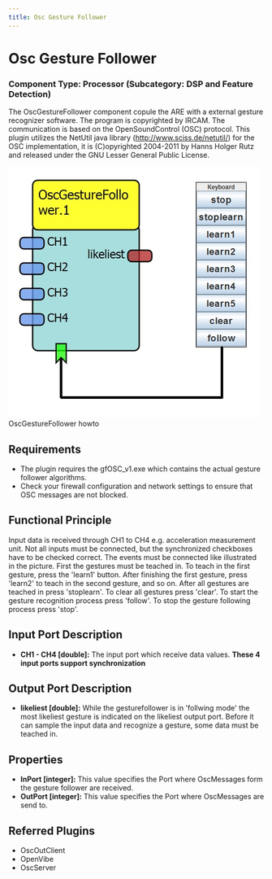 ```yaml
---
title: Osc Gesture Follower
---
```


# Osc Gesture Follower

### Component Type: Processor (Subcategory: DSP and Feature Detection)

The OscGestureFollower component copule the ARE with a external gesture recognizer software. The program is copyrighted by IRCAM. The communication is based on the OpenSoundControl (OSC) protocol. This plugin utilizes the NetUtil java library (http://www.sciss.de/netutil/) for the OSC implementation, it is (C)opyrighted 2004-2011 by Hanns Holger Rutz and released under the GNU Lesser General Public License.

![OscGestureFollower howto](./img/OscGestureFollower.jpg "OscGestureFollower howto")  
OscGestureFollower howto

## Requirements

- The plugin requires the gfOSC_v1.exe which contains the actual gesture follower algorithms.
- Check your firewall configuration and network settings to ensure that OSC messages are not blocked.

## Functional Principle

Input data is received through CH1 to CH4 e.g. acceleration measurement unit. Not all inputs must be connected, but the synchronized checkboxes have to be checked correct. The events must be connected like illustrated in the picture. First the gestures must be teached in. To teach in the first gesture, press the 'learn1' button. After finishing the first gesture, press 'learn2' to teach in the second gesture, and so on. After all gestures are teached in press 'stoplearn'. To clear all gestures press 'clear'. To start the gesture recognition process press 'follow'. To stop the gesture following process press 'stop'.

## Input Port Description

- **CH1 - CH4 \[double\]:** The input port which receive data values. **These 4 input ports support synchronization**

## Output Port Description

- **likeliest \[double\]:** While the gesturefollower is in 'follwing mode' the most likeliest gesture is indicated on the likeliest output port. Before it can sample the input data and recognize a gesture, some data must be teached in.

## Properties

- **InPort \[integer\]:** This value specifies the Port where OscMessages form the gesture follower are received.
- **OutPort \[integer\]:** This value specifies the Port where OscMessages are send to.

## Referred Plugins

- OscOutClient
- OpenVibe
- OscServer
